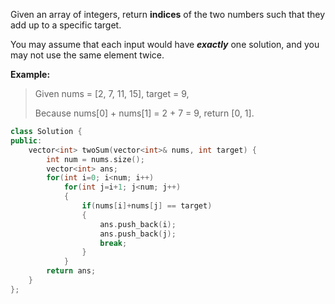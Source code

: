 Given an array of integers, return **indices** of the two numbers such that they add up to a specific target.

You may assume that each input would have ***exactly*** one solution, and you may not use the same element twice.

**Example:**
> Given nums = [2, 7, 11, 15], target = 9,
>
> Because nums[0] + nums[1] = 2 + 7 = 9,
> return [0, 1].

```C++
class Solution {
public:
    vector<int> twoSum(vector<int>& nums, int target) {
        int num = nums.size();
        vector<int> ans;
        for(int i=0; i<num; i++)
            for(int j=i+1; j<num; j++)
            {
                if(nums[i]+nums[j] == target)
                {
                    ans.push_back(i);
                    ans.push_back(j);
                    break;
                }
            }
        return ans;
    }
};
```
